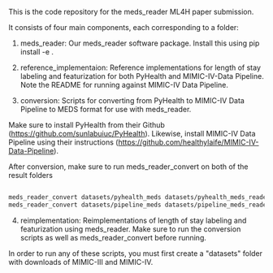 This is the code repository for the meds_reader ML4H paper submission.

It consists of four main components, each corresponding to a folder:

1. meds\_reader: Our meds\_reader software package. Install this using pip install -e .

2. reference_implementaion: Reference implementations for length of stay labeling and featurization for both PyHealth and MIMIC-IV-Data Pipeline. Note the README for running against MIMIC-IV Data Pipeline.

3. conversion: Scripts for converting from PyHealth to MIMIC-IV Data Pipeline to MEDS format for use with meds\_reader. 

Make sure to install PyHealth from their Github (https://github.com/sunlabuiuc/PyHealth). Likewise, install MIMIC-IV Data Pipeline using their instructions (https://github.com/healthylaife/MIMIC-IV-Data-Pipeline).

After conversion, make sure to run meds\_reader\_convert on both of the result folders

```bash

meds_reader_convert datasets/pyhealth_meds datasets/pyhealth_meds_reader --num_threads 10
meds_reader_convert datasets/pipeline_meds datasets/pipeline_meds_reader --num_threads 10
```

4. reimplementation: Reimplementations of length of stay labeling and featurization using meds\_reader. Make sure to run the conversion scripts as well as meds\_reader\_convert before running.

In order to run any of these scripts, you must first create a "datasets" folder with downloads of MIMIC-III and MIMIC-IV.
